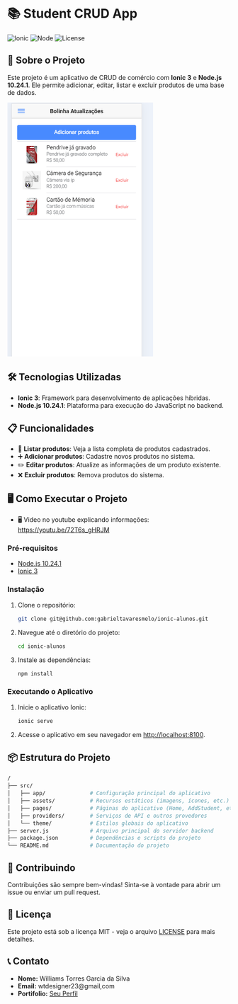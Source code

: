 # 📚 Student CRUD App

![Ionic](https://img.shields.io/badge/Ionic-3.9.2-blue.svg)
![Node](https://img.shields.io/badge/Node-10.24.1-green.svg)
![License](https://img.shields.io/badge/License-MIT-yellow.svg)

## 🚀 Sobre o Projeto

Este projeto é um aplicativo de CRUD de comércio com **Ionic 3** e **Node.js 10.24.1**. Ele permite adicionar, editar, listar e excluir produtos de uma base de dados. 

![Logo do Projeto](aplicativo1.PNG)

## 🛠️ Tecnologias Utilizadas

- **Ionic 3**: Framework para desenvolvimento de aplicações híbridas.
- **Node.js 10.24.1**: Plataforma para execução do JavaScript no backend.

## 📋 Funcionalidades

- 📄 **Listar produtos**: Veja a lista completa de produtos cadastrados.
- ➕ **Adicionar produtos**: Cadastre novos produtos no sistema.
- ✏️ **Editar produtos**: Atualize as informações de um produto existente.
- ❌ **Excluir produtos**: Remova produtos do sistema.

## 🖥️ Como Executar o Projeto

- 🖥️ Video no youtube explicando informações: https://youtu.be/72T6s_gHRJM

### Pré-requisitos

- [Node.js 10.24.1](https://nodejs.org/en/download/)
- [Ionic 3](https://ionicframework.com/docs/v3)

### Instalação

1. Clone o repositório:

    ```bash
    git clone git@github.com:gabrieltavaresmelo/ionic-alunos.git
    ```

2. Navegue até o diretório do projeto:

    ```bash
    cd ionic-alunos
    ```

3. Instale as dependências:

    ```bash
    npm install
    ```

### Executando o Aplicativo

1. Inicie o aplicativo Ionic:

    ```bash
    ionic serve
    ```

2. Acesse o aplicativo em seu navegador em [http://localhost:8100](http://localhost:8100).

## 📦 Estrutura do Projeto

```bash
/
├── src/
│   ├── app/              # Configuração principal do aplicativo
│   ├── assets/           # Recursos estáticos (imagens, ícones, etc.)
│   ├── pages/            # Páginas do aplicativo (Home, AddStudent, etc.)
│   ├── providers/        # Serviços de API e outros provedores
│   └── theme/            # Estilos globais do aplicativo
├── server.js             # Arquivo principal do servidor backend
├── package.json          # Dependências e scripts do projeto
└── README.md             # Documentação do projeto
```

## 🤝 Contribuindo

Contribuições são sempre bem-vindas! Sinta-se à vontade para abrir um issue ou enviar um pull request.

## 📄 Licença

Este projeto está sob a licença MIT - veja o arquivo [LICENSE](LICENSE) para mais detalhes.

## 📞 Contato

- **Nome:** Williams Torres Garcia da Silva
- **Email:** wtdesigner23@gmail,com
- **Portifolio:** [Seu Perfil](https://github.com/Williamstorres23)
